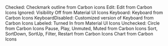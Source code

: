 Checked: Checkmark outline from Carbon icons
Edit: Edit from Carbon Icons
Ignored: Visibility Off from Material UI Icons
Keyboard: Keyboard from Carbon Icons
KeyboardDisabled: Customized version of Keyboard from Carbon Icons
Labeled: Turned In from Material UI Icons
Unchecked: Circle from Carbon Icons
Pause, Play, Unmuted, Muted from Carbon Icons
Sort, SortDown, SortUp, Filter, Restart from Carbon Icons
Chart from Carbon Icons

